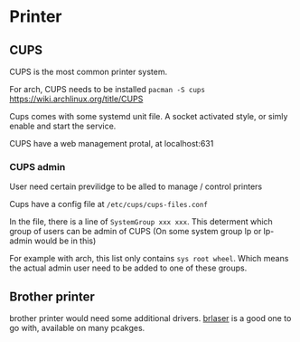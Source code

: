 # Printer 

## CUPS

CUPS is the most common printer system. 

For arch, CUPS needs to be installed `pacman -S cups`
https://wiki.archlinux.org/title/CUPS

Cups comes with some systemd unit file. A socket activated style, or simly enable and start the service. 

CUPS have a web management protal, at localhost:631

### CUPS admin 

User need certain previlidge to be alled to manage / control printers 

Cups have a config file at `/etc/cups/cups-files.conf` 

In the file, there is a line of `SystemGroup xxx xxx`. This determent which group of users can be admin of CUPS 
(On some system group lp or lp-admin would be in this)

For example with arch, this list only contains `sys root wheel`. Which means the actual admin user need to be added to one of these groups.


## Brother printer 

brother printer would need some additional drivers. [brlaser](https://github.com/pdewacht/brlaser) is a good one to go with, available on many pcakges. 